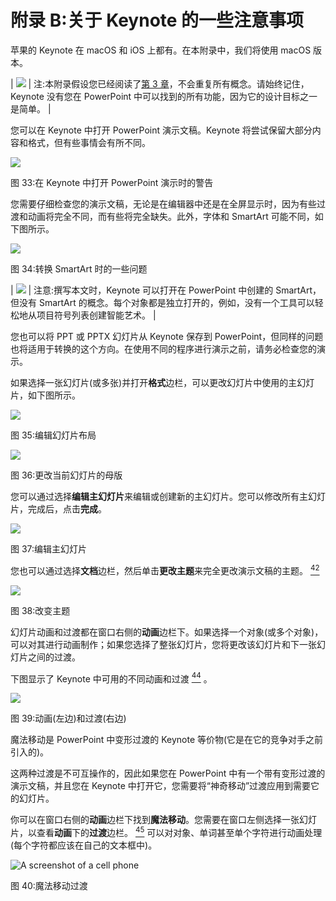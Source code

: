 # 附录 B:关于 Keynote 的一些注意事项

苹果的 Keynote 在 macOS 和 iOS 上都有。在本附录中，我们将使用 macOS 版本。

| ![](../Images/note.png) | 注:本附录假设您已经阅读了[第 3 章](3.html#_Chapter_3_)，不会重复所有概念。请始终记住，Keynote 没有您在 PowerPoint 中可以找到的所有功能，因为它的设计目标之一是简单。 |

您可以在 Keynote 中打开 PowerPoint 演示文稿。Keynote 将尝试保留大部分内容和格式，但有些事情会有所不同。

![](../Images/image059.png)

图 33:在 Keynote 中打开 PowerPoint 演示时的警告

您需要仔细检查您的演示文稿，无论是在编辑器中还是在全屏显示时，因为有些过渡和动画将完全不同，而有些将完全缺失。此外，字体和 SmartArt 可能不同，如下图所示。

![](../Images/image060.png)

图 34:转换 SmartArt 时的一些问题

| ![](../Images/note.png) | 注意:撰写本文时，Keynote 可以打开在 PowerPoint 中创建的 SmartArt，但没有 SmartArt 的概念。每个对象都是独立打开的，例如，没有一个工具可以轻松地从项目符号列表创建智能艺术。 |

您也可以将 PPT 或 PPTX 幻灯片从 Keynote 保存到 PowerPoint，但同样的问题也将适用于转换的这个方向。在使用不同的程序进行演示之前，请务必检查您的演示。

如果选择一张幻灯片(或多张)并打开**格式**边栏，可以更改幻灯片中使用的主幻灯片，如下图所示。

![](../Images/image061.png)

图 35:编辑幻灯片布局

![](../Images/image062.png)

图 36:更改当前幻灯片的母版

您可以通过选择**编辑主幻灯片**来编辑或创建新的主幻灯片。您可以修改所有主幻灯片，完成后，点击**完成**。

![](../Images/image063.png)

图 37:编辑主幻灯片

您也可以通过选择**文档**边栏，然后单击**更改主题**来完全更改演示文稿的主题。 [<sup>42</sup>](Public_Speaking_for_Geeks_0012.htm#_ftn42)

![](../Images/image064.png)

图 38:改变主题

幻灯片动画和过渡都在窗口右侧的**动画**边栏下。如果选择一个对象(或多个对象)，可以对其进行动画制作；如果您选择了整张幻灯片，您将更改该幻灯片和下一张幻灯片之间的过渡。

下图显示了 Keynote 中可用的不同动画[](Public_Speaking_for_Geeks_0012.htm#_ftn43)和过渡 [<sup>44</sup>](Public_Speaking_for_Geeks_0012.htm#_ftn44) 。

![](../Images/image065.png)

图 39:动画(左边)和过渡(右边)

魔法移动是 PowerPoint 中变形过渡的 Keynote 等价物(它是在它的竞争对手之前引入的)。

这两种过渡是不可互操作的，因此如果您在 PowerPoint 中有一个带有变形过渡的演示文稿，并且您在 Keynote 中打开它，您需要将“神奇移动”过渡应用到需要它的幻灯片。

你可以在窗口右侧的**动画**边栏下找到**魔法移动**。您需要在窗口左侧选择一张幻灯片，以查看**动画**下的**过渡**边栏。 [<sup>45</sup>](Public_Speaking_for_Geeks_0012.htm#_ftn45) 可以对对象、单词甚至单个字符进行动画处理(每个字符都应该在自己的文本框中)。

![A screenshot of a cell phone](../Images/image066.png)

图 40:魔法移动过渡